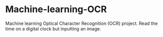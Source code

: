 # Machine-learning-OCR
Machine learning Optical Character Recognition (OCR) project. Read the time on a digital clock but inputting an image.
